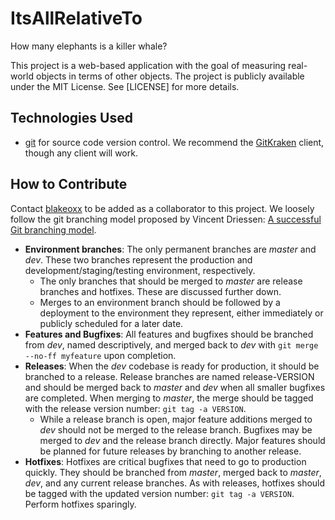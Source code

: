 # ItsAllRelativeTo
How many elephants is a killer whale?

This project is a web-based application with the goal of measuring real-world objects in terms of other objects. The project is publicly available under the MIT License. See [LICENSE] for more details.

## Technologies Used

* [git](https://git-scm.com/) for source code version control. We recommend the [GitKraken](http://www.gitkraken.com/) client, though any client will work.

## How to Contribute

Contact [blakeoxx](https://github.com/blakeoxx) to be added as a collaborator to this project. We loosely follow the git branching model proposed by Vincent Driessen: [A successful Git branching model](http://nvie.com/posts/a-successful-git-branching-model/).

- **Environment branches**: The only permanent branches are *master* and *dev*. These two branches represent the production and development/staging/testing environment, respectively.
  - The only branches that should be merged to *master* are release branches and hotfixes. These are discussed further down.
  - Merges to an environment branch should be followed by a deployment to the environment they represent, either immediately or publicly scheduled for a later date.
- **Features and Bugfixes**: All features and bugfixes should be branched from *dev*, named descriptively, and merged back to *dev* with ```git merge --no-ff myfeature``` upon completion.
- **Releases**: When the *dev* codebase is ready for production, it should be branched to a release. Release branches are named release-VERSION and should be merged back to *master* and *dev* when all smaller bugfixes are completed. When merging to *master*, the merge should be tagged with the release version number: ```git tag -a VERSION```.
  - While a release branch is open, major feature additions merged to *dev* should not be merged to the release branch. Bugfixes may be merged to *dev* and the release branch directly. Major features should be planned for future releases by branching to another release.
- **Hotfixes**: Hotfixes are critical bugfixes that need to go to production quickly. They should be branched from *master*, merged back to *master*, *dev*, and any current release branches. As with releases, hotfixes should be tagged with the updated version number: ```git tag -a VERSION```. Perform hotfixes sparingly.
